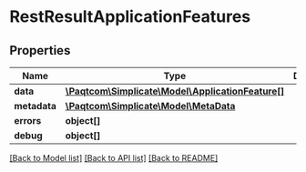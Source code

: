# RestResultApplicationFeatures

## Properties

 Name         | Type                                                                    | Description | Notes      
--------------|-------------------------------------------------------------------------|-------------|------------
 **data**     | [**\Paqtcom\Simplicate\Model\ApplicationFeature[]**](ApplicationFeature.md) |             | [optional] 
 **metadata** | [**\Paqtcom\Simplicate\Model\MetaData**](MetaData.md)                       |             | [optional] 
 **errors**   | **object[]**                                                            |             | [optional] 
 **debug**    | **object[]**                                                            |             | [optional] 

[[Back to Model list]](../README.md#documentation-for-models) [[Back to API list]](../README.md#documentation-for-api-endpoints) [[Back to README]](../README.md)


